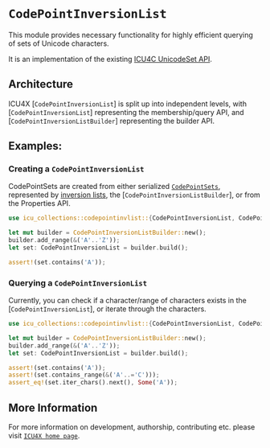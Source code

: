 # `CodePointInversionList`

This module provides necessary functionality for highly efficient querying of sets of Unicode characters.

It is an implementation of the existing [ICU4C UnicodeSet API](https://unicode-org.github.io/icu-docs/apidoc/released/icu4c/classicu_1_1UnicodeSet.html).

## Architecture
ICU4X [`CodePointInversionList`] is split up into independent levels, with [`CodePointInversionList`] representing the membership/query API,
and [`CodePointInversionListBuilder`] representing the builder API.

## Examples:

### Creating a `CodePointInversionList`

CodePointSets are created from either serialized [`CodePointSets`](CodePointInversionList),
represented by [inversion lists](http://userguide.icu-project.org/strings/properties),
the [`CodePointInversionListBuilder`], or from the Properties API.

```rust
use icu_collections::codepointinvlist::{CodePointInversionList, CodePointInversionListBuilder};

let mut builder = CodePointInversionListBuilder::new();
builder.add_range(&('A'..'Z'));
let set: CodePointInversionList = builder.build();

assert!(set.contains('A'));
```

### Querying a `CodePointInversionList`

Currently, you can check if a character/range of characters exists in the [`CodePointInversionList`], or iterate through the characters.

```rust
use icu_collections::codepointinvlist::{CodePointInversionList, CodePointInversionListBuilder};

let mut builder = CodePointInversionListBuilder::new();
builder.add_range(&('A'..'Z'));
let set: CodePointInversionList = builder.build();

assert!(set.contains('A'));
assert!(set.contains_range(&('A'..='C')));
assert_eq!(set.iter_chars().next(), Some('A'));
```

[`ICU4X`]: ../icu/index.html

## More Information

For more information on development, authorship, contributing etc. please visit [`ICU4X home page`](https://github.com/unicode-org/icu4x).
